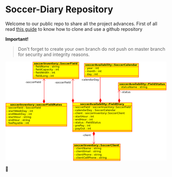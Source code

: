 # Soccer-Diary Repository

Welcome to our public repo to share all the project advances. 
First of all read [this guide](https://help.github.com/articles/cloning-a-repository/) to know how to clone and use a github repository


**Important!**
> Don't forget to create your own branch do not push on master branch for security and integrity reasons.


![MER Soccer Diary](/images/MER_Soccer.png)


:camel: